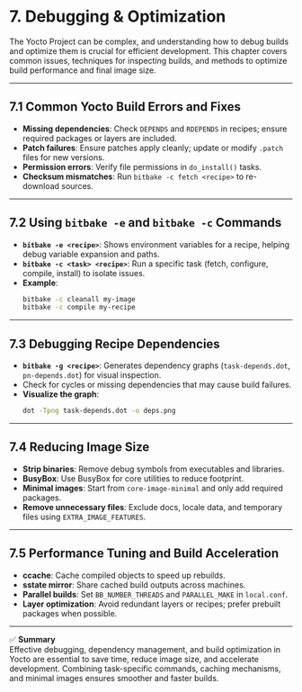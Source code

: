 # 7. Debugging & Optimization

The Yocto Project can be complex, and understanding how to debug builds and optimize them is crucial for efficient development. This chapter covers common issues, techniques for inspecting builds, and methods to optimize build performance and final image size.

---

## 7.1 Common Yocto Build Errors and Fixes
- **Missing dependencies**: Check `DEPENDS` and `RDEPENDS` in recipes; ensure required packages or layers are included.
- **Patch failures**: Ensure patches apply cleanly; update or modify `.patch` files for new versions.
- **Permission errors**: Verify file permissions in `do_install()` tasks.
- **Checksum mismatches**: Run `bitbake -c fetch <recipe>` to re-download sources.

---

## 7.2 Using `bitbake -e` and `bitbake -c` Commands
- **`bitbake -e <recipe>`**: Shows environment variables for a recipe, helping debug variable expansion and paths.
- **`bitbake -c <task> <recipe>`**: Run a specific task (fetch, configure, compile, install) to isolate issues.
- **Example**:  
  ```bash
  bitbake -c cleanall my-image
  bitbake -c compile my-recipe
  ```
---

## 7.3 Debugging Recipe Dependencies

- **`bitbake -g <recipe>`**: Generates dependency graphs (`task-depends.dot`, `pn-depends.dot`) for visual inspection.
- Check for cycles or missing dependencies that may cause build failures.
- **Visualize the graph**:  
  ```bash
  dot -Tpng task-depends.dot -o deps.png
  ```
---
## 7.4 Reducing Image Size

- **Strip binaries**: Remove debug symbols from executables and libraries.  
- **BusyBox**: Use BusyBox for core utilities to reduce footprint.  
- **Minimal images**: Start from `core-image-minimal` and only add required packages.  
- **Remove unnecessary files**: Exclude docs, locale data, and temporary files using `EXTRA_IMAGE_FEATURES`.  

---

## 7.5 Performance Tuning and Build Acceleration

- **ccache**: Cache compiled objects to speed up rebuilds.  
- **sstate mirror**: Share cached build outputs across machines.  
- **Parallel builds**: Set `BB_NUMBER_THREADS` and `PARALLEL_MAKE` in `local.conf`.  
- **Layer optimization**: Avoid redundant layers or recipes; prefer prebuilt packages when possible.  

---

✅ **Summary**  
Effective debugging, dependency management, and build optimization in Yocto are essential to save time, reduce image size, and accelerate development. Combining task-specific commands, caching mechanisms, and minimal images ensures smoother and faster builds.
